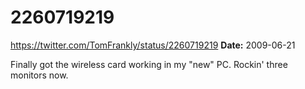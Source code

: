 # 2260719219
https://twitter.com/TomFrankly/status/2260719219
**Date:** 2009-06-21

Finally got the wireless card working in my "new" PC. Rockin' three monitors now.
